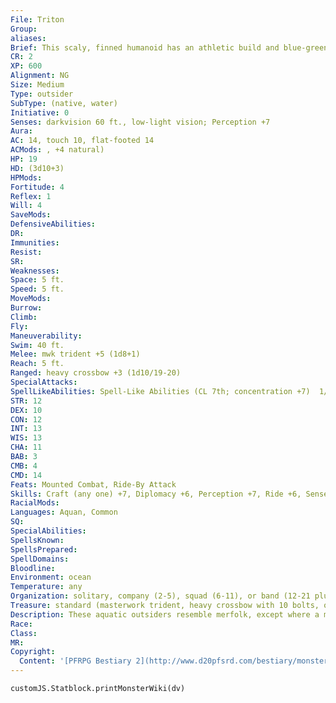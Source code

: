 ```yaml
---
File: Triton
Group: 
aliases: 
Brief: This scaly, finned humanoid has an athletic build and blue-green coloration. Its legs end in wide flippers rather than feet.
CR: 2
XP: 600
Alignment: NG
Size: Medium
Type: outsider
SubType: (native, water)
Initiative: 0
Senses: darkvision 60 ft., low-light vision; Perception +7
Aura: 
AC: 14, touch 10, flat-footed 14
ACMods: , +4 natural)
HP: 19
HD: (3d10+3)
HPMods: 
Fortitude: 4
Reflex: 1
Will: 4
SaveMods: 
DefensiveAbilities: 
DR: 
Immunities: 
Resist: 
SR: 
Weaknesses: 
Space: 5 ft.
Speed: 5 ft.
MoveMods: 
Burrow: 
Climb: 
Fly: 
Maneuverability: 
Swim: 40 ft.
Melee: mwk trident +5 (1d8+1)
Reach: 5 ft.
Ranged: heavy crossbow +3 (1d10/19-20)
SpecialAttacks: 
SpellLikeAbilities: Spell-Like Abilities (CL 7th; concentration +7)  1/day-summon nature's ally II (Small water elemental or 1d3 dolphins only)
STR: 12
DEX: 10
CON: 12
INT: 13
WIS: 13
CHA: 11
BAB: 3
CMB: 4
CMD: 14
Feats: Mounted Combat, Ride-By Attack
Skills: Craft (any one) +7, Diplomacy +6, Perception +7, Ride +6, Sense Motive +7, Stealth +6, Survival +7, Swim +9
RacialMods: 
Languages: Aquan, Common
SQ: 
SpecialAbilities: 
SpellsKnown: 
SpellsPrepared: 
SpellDomains: 
Bloodline: 
Environment: ocean
Temperature: any
Organization: solitary, company (2-5), squad (6-11), or band (12-21 plus 2-16 dolphins)
Treasure: standard (masterwork trident, heavy crossbow with 10 bolts, other treasure)
Description: These aquatic outsiders resemble merfolk, except where a merman has a single fish tail, a triton has two scaly, finned legs. They are the watchers of the sea, often using dolphins or other aquatic creatures as mounts, and maintaining a vigil against the evil races below the waves. Originally hailing from the Plane of Water, long ago the triton race migrated to the oceans of the Material Plane, and they are now fully adapted to life there. Their split legs allow them to hobble about slowly on land, but they rarely do so, preferring their natural environment and the greater mobility their forms afford there.  Tritons make their homes on the sea floor, growing coral reefs and sculpting stones into gentle arcs to create living spaces that are beautiful and naturallooking.  Many of these sites lie near great thermal vents, providing not only heat but also rich minerals and nutrients for the fish and other creatures tritons eat. Tritons can breathe air or water, but prefer water.  While their cities are designed for water-breathers, they usually feature one or two airtight buildings set aside to hold air for landwalking visitors. Triton settlements can be found anywhere from arctic to tropical waters, but most are in temperate locations. They generally avoid the deepest reaches of the ocean, for it is here that creatures like aboleths and krakens rule-creatures that the tritons have long waged war against.  Tritons maintain relationships with other good undersea creatures, but mostly keep to themselves. They aid others in fights against their enemies (primarily krakens and aboleths, but also lesser evils like sahuagin or skum). They typically form strong squadrons of aquatic cavalry trained in coordinated attacks when they go to war. Tritons tend to distrust outsiders, and usually avoid land-dwellers.  They sometimes provide aid to airbreathers, even though they often see them as trespassers under the sea; when they do help landwalkers, their price for this is high. Nevertheless, when they witness a landwalker do battle against and vanquish a great evil such as an aboleth, they are quick to cast aside their prejudices and accept the great hero into their societies with open and welcoming arms.  Tritons have silvery skin, hued in tones of aqua blue and kelp green. Older tritons often have barnacles, corals, and seashells crusting the back, chest, and shoulders, worn almost like jewelry as a mark of status among their kind. They have white, blue, or green hair. Tritons' eyes shine blue like sunlight upon a clear sea. A typical triton stands 6 feet in height and weighs 180 pounds. While most exceptional tritons advance by taking class levels (typically as druids, oracles, or rangers), a rare few tritons advance by increasing in size.  These Large tritons are great heroes among their kind and have 8 racial Hit Dice or more.
Race: 
Class: 
MR: 
Copyright:
  Content: '[PFRPG Bestiary 2](http://www.d20pfsrd.com/bestiary/monster-listings/outsiders/triton)'
---
```

```dataviewjs
customJS.Statblock.printMonsterWiki(dv)
```
